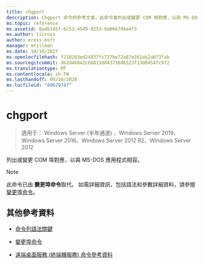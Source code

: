 ```yaml
---
title: chgport
description: Chgport 命令的參考文章，此命令會列出或變更 COM 埠對應，以與 MS-DOS 應用程式相容。
ms.topic: reference
ms.assetid: 8adb145f-6c53-4549-9253-9a966794a4f3
ms.author: lizross
author: eross-msft
manager: mtillman
ms.date: 10/16/2017
ms.openlocfilehash: f218263ed24837fc727be72a87e261ab2a073fab
ms.sourcegitcommit: db2d46842c68813d043738d6523f13d8454fc972
ms.translationtype: MT
ms.contentlocale: zh-TW
ms.lasthandoff: 09/10/2020
ms.locfileid: "89629747"
---
```

# <a name="chgport"></a>chgport

> 適用于： Windows Server (半年通道) 、Windows Server 2019、Windows Server 2016、Windows Server 2012 R2、Windows Server 2012

列出或變更 COM 埠對應，以與 MS-DOS 應用程式相容。

> [!NOTE]
> 此命令已由 **變更埠命令**取代。 如需詳細資訊，包括語法和參數詳細資料，請參閱 [變更埠命令](change-port.md)。

## <a name="additional-references"></a>其他參考資料

- [命令列語法關鍵](command-line-syntax-key.md)

- [變更埠命令](change-port.md)

- [遠端桌面服務 (終端機服務) 命令參考資料](remote-desktop-services-terminal-services-command-reference.md)
